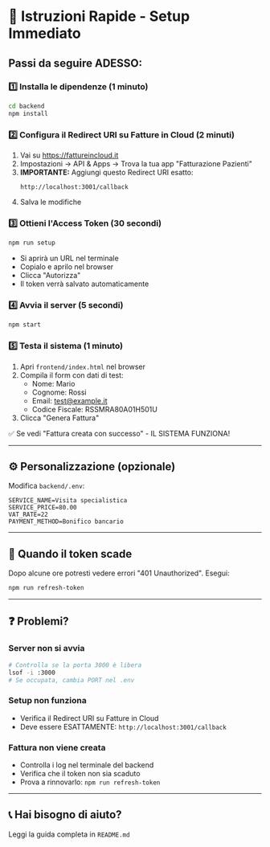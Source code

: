 # 🚀 Istruzioni Rapide - Setup Immediato

## Passi da seguire ADESSO:

### 1️⃣ Installa le dipendenze (1 minuto)

```bash
cd backend
npm install
```

### 2️⃣ Configura il Redirect URI su Fatture in Cloud (2 minuti)

1. Vai su https://fattureincloud.it
2. Impostazioni → API & Apps → Trova la tua app "Fatturazione Pazienti"
3. **IMPORTANTE:** Aggiungi questo Redirect URI esatto:
   ```
   http://localhost:3001/callback
   ```
4. Salva le modifiche

### 3️⃣ Ottieni l'Access Token (30 secondi)

```bash
npm run setup
```

- Si aprirà un URL nel terminale
- Copialo e aprilo nel browser
- Clicca "Autorizza"
- Il token verrà salvato automaticamente

### 4️⃣ Avvia il server (5 secondi)

```bash
npm start
```

### 5️⃣ Testa il sistema (1 minuto)

1. Apri `frontend/index.html` nel browser
2. Compila il form con dati di test:
   - Nome: Mario
   - Cognome: Rossi
   - Email: test@example.it
   - Codice Fiscale: RSSMRA80A01H501U
3. Clicca "Genera Fattura"

✅ Se vedi "Fattura creata con successo" - IL SISTEMA FUNZIONA!

---

## ⚙️ Personalizzazione (opzionale)

Modifica `backend/.env`:

```env
SERVICE_NAME=Visita specialistica
SERVICE_PRICE=80.00
VAT_RATE=22
PAYMENT_METHOD=Bonifico bancario
```

---

## 🔄 Quando il token scade

Dopo alcune ore potresti vedere errori "401 Unauthorized". Esegui:

```bash
npm run refresh-token
```

---

## ❓ Problemi?

### Server non si avvia
```bash
# Controlla se la porta 3000 è libera
lsof -i :3000
# Se occupata, cambia PORT nel .env
```

### Setup non funziona
- Verifica il Redirect URI su Fatture in Cloud
- Deve essere ESATTAMENTE: `http://localhost:3001/callback`

### Fattura non viene creata
- Controlla i log nel terminale del backend
- Verifica che il token non sia scaduto
- Prova a rinnovarlo: `npm run refresh-token`

---

## 📞 Hai bisogno di aiuto?

Leggi la guida completa in `README.md`
